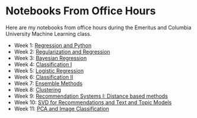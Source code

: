 # Notebooks From Office Hours

Here are my notebooks from office hours during the Emeritus and Columbia University Machine Learning class.

- Week 1: [Regression and Python]()
- Week 2: [Regularization and Regression]()
- Week 3: [Bayesian Regression]()
- Week 4: [Classification I]()
- Week 5: [Logistic Regression](week_5_ohours.ipynb)
- Week 6: [Classification II](w6.ipynb)
- Week 7: [Ensemble Methods](week_7_ohours.ipynb)
- Week 8: [Clustering](week_8_ohours.ipynb)
- Week 9: [Recommendation Systems I: Distance based methods](w9.ipynb)
- Week 10: [SVD for Recommendations and Text and Topic Models](w10.ipynb)
- Week 11: [PCA and Image Classification](pca.ipynb)